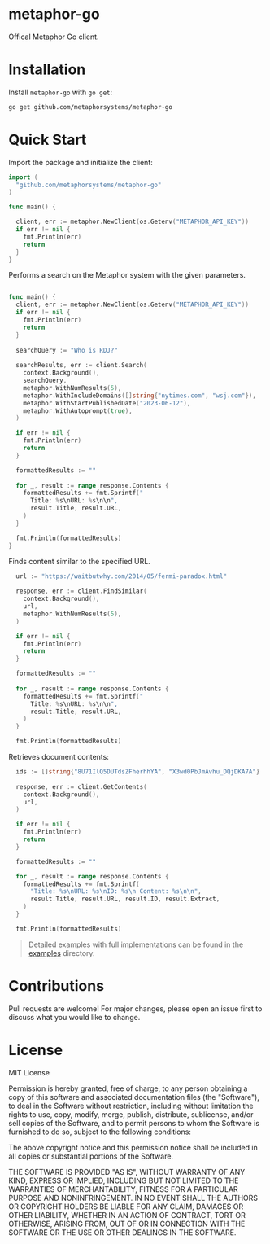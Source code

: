 # metaphor-go

Offical Metaphor Go client. 

# Installation

Install `metaphor-go` with `go get`:

```bash
go get github.com/metaphorsystems/metaphor-go
```

# Quick Start

Import the package and initialize the client:

```go
import (
  "github.com/metaphorsystems/metaphor-go"
)

func main() {

  client, err := metaphor.NewClient(os.Getenv("METAPHOR_API_KEY"))
  if err != nil {
    fmt.Println(err)
    return
  }
}
``` 

Performs a search on the Metaphor system with the given parameters.

```go

func main() {
  client, err := metaphor.NewClient(os.Getenv("METAPHOR_API_KEY"))
  if err != nil {
    fmt.Println(err)
    return
  }
  
  searchQuery := "Who is RDJ?"
	
  searchResults, err := client.Search(
    context.Background(), 
    searchQuery,
    metaphor.WithNumResults(5),
    metaphor.WithIncludeDomains([]string{"nytimes.com", "wsj.com"}),
    metaphor.WithStartPublishedDate("2023-06-12"),
    metaphor.WithAutoprompt(true),
  )

  if err != nil {
    fmt.Println(err)
    return
  }

  formattedResults := ""  
  
  for _, result := range response.Contents {
    formattedResults += fmt.Sprintf("
      Title: %s\nURL: %s\n\n", 
      result.Title, result.URL,
    )
  } 

  fmt.Println(formattedResults)
}
```

Finds content similar to the specified URL.

```go
  url := "https://waitbutwhy.com/2014/05/fermi-paradox.html"
  
  response, err := client.FindSimilar(
    context.Background(), 
    url,
    metaphor.WithNumResults(5),
  )

  if err != nil {
    fmt.Println(err)
    return
  }

  formattedResults := ""
  
  for _, result := range response.Contents {
    formattedResults += fmt.Sprintf("
      Title: %s\nURL: %s\n\n", 
      result.Title, result.URL,
    )
  } 

  fmt.Println(formattedResults)
```

Retrieves document contents: 

```go
  ids := []string{"8U71IlQ5DUTdsZFherhhYA", "X3wd0PbJmAvhu_DQjDKA7A"}
  
  response, err := client.GetContents(
    context.Background(), 
    url,
  )

  if err != nil {
    fmt.Println(err)
    return
  }

  formattedResults := ""

  for _, result := range response.Contents {
    formattedResults += fmt.Sprintf(
      "Title: %s\nURL: %s\nID: %s\n Content: %s\n\n", 
      result.Title, result.URL, result.ID, result.Extract,
    )
  } 

  fmt.Println(formattedResults)
```


> Detailed examples with full implementations can be found in the [examples](./examples) directory.

# Contributions

Pull requests are welcome! For major changes, please open an issue first to discuss what you would like to change.


# License

MIT License

Permission is hereby granted, free of charge, to any person obtaining a copy of this software and associated documentation files (the "Software"), to deal in the Software without restriction, including without limitation the rights to use, copy, modify, merge, publish, distribute, sublicense, and/or sell copies of the Software, and to permit persons to whom the Software is furnished to do so, subject to the following conditions:

The above copyright notice and this permission notice shall be included in all copies or substantial portions of the Software.

THE SOFTWARE IS PROVIDED "AS IS", WITHOUT WARRANTY OF ANY KIND, EXPRESS OR IMPLIED, INCLUDING BUT NOT LIMITED TO THE WARRANTIES OF MERCHANTABILITY, FITNESS FOR A PARTICULAR PURPOSE AND NONINFRINGEMENT. IN NO EVENT SHALL THE AUTHORS OR COPYRIGHT HOLDERS BE LIABLE FOR ANY CLAIM, DAMAGES OR OTHER LIABILITY, WHETHER IN AN ACTION OF CONTRACT, TORT OR OTHERWISE, ARISING FROM, OUT OF OR IN CONNECTION WITH THE SOFTWARE OR THE USE OR OTHER DEALINGS IN THE SOFTWARE.



